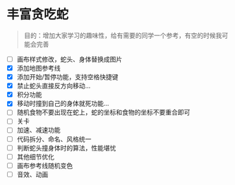 # 丰富贪吃蛇

> 目的：增加大家学习的趣味性，给有需要的同学一个参考，有空的时候我可能会完善

- [ ] 画布样式修改，蛇头、身体替换成图片
- [x] 添加地图参考线
- [x] 添加开始/暂停功能，支持空格快捷键
- [x] 禁止蛇头直接反方向移动...
- [x] 积分功能
- [x] 移动时撞到自己的身体就死功能...
- [ ] 随机食物不要出现在蛇上，蛇的坐标和食物的坐标不要重合即可
- [ ] 关卡
- [ ] 加速、减速功能
- [ ] 代码拆分、命名、风格统一
- [ ] 判断蛇头撞身体时的算法，性能堪忧
- [ ] 其他细节优化
- [ ] 画布参考线随机变色
- [ ] 音效、动画